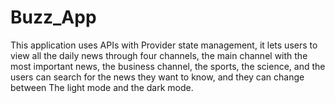 # Buzz_App

This application uses APIs with Provider state management, it lets users to view all the daily news through four channels, the main channel with the most important news, the business channel, the sports, the science, and the users can search for the news they want to know, and they can change between The light mode and the dark mode.

